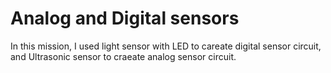 # Analog and Digital sensors

In this mission, I used light sensor with LED to careate digital sensor circuit, and Ultrasonic sensor to craeate analog sensor circuit.
